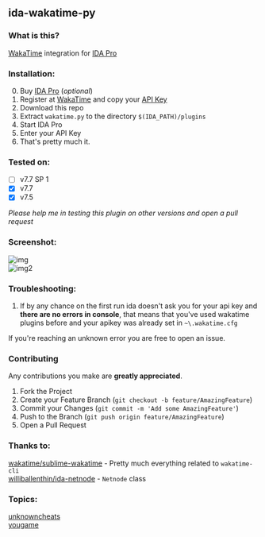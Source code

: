 ## ida-wakatime-py

### What is this?
[WakaTime](https://wakatime.com/) integration for [IDA Pro](https://hex-rays.com/)

### Installation:
0. Buy [IDA Pro](https://hex-rays.com/) (_optional_)
1. Register at [WakaTime](https://wakatime.com) and copy your [API Key](https://wakatime.com/settings/account)
2. Download this repo
3. Extract `wakatime.py` to the directory `$(IDA_PATH)/plugins`
4. Start IDA Pro
5. Enter your API Key
6. That's pretty much it.

### Tested on:
- [ ] v7.7 SP 1
- [x] v7.7
- [x] v7.5 

_Please help me in testing this plugin on other versions and open a pull request_

### Screenshot:
![img](https://i.imgur.com/tN1xsdm.png) \
![img2](https://i.imgur.com/1A3XgWG.png)

### Troubleshooting:
1. If by any chance on the first run ida doesn't ask you for your api key and **there are no errors in console**, that means that you've used wakatime plugins before and your apikey was already set in `~\.wakatime.cfg`

If you're reaching an unknown error you are free to open an issue.

### Contributing
Any contributions you make are **greatly appreciated**.

1. Fork the Project
2. Create your Feature Branch (`git checkout -b feature/AmazingFeature`)
3. Commit your Changes (`git commit -m 'Add some AmazingFeature'`)
4. Push to the Branch (`git push origin feature/AmazingFeature`)
5. Open a Pull Request

### Thanks to:
[wakatime/sublime-wakatime](https://github.com/wakatime/sublime-wakatime) - Pretty much everything related to `wakatime-cli`\
[williballenthin/ida-netnode](https://github.com/williballenthin/ida-netnode) - `Netnode` class

### Topics:
[unknowncheats](https://www.unknowncheats.me/forum/general-programming-and-reversing/499989-wakatime-integration-ida-pro.html) \
[yougame](https://yougame.biz/threads/253788)
